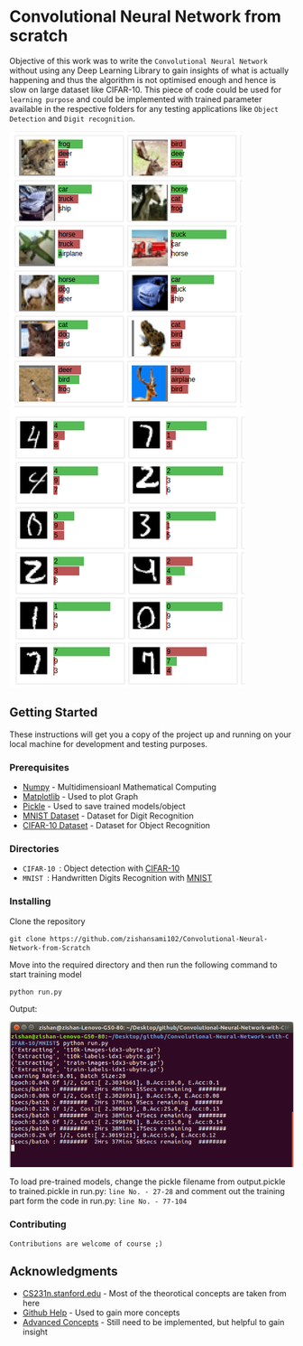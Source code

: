 # Convolutional Neural Network from scratch

Objective of this work was to write the `Convolutional Neural Network` without using any Deep Learning Library to gain insights of what is actually happening and thus the algorithm is not optimised enough and hence is slow on large dataset like CIFAR-10.
This piece of code could be used for `learning purpose` and could be implemented with trained parameter available in the respective folders for any testing applications like `Object Detection` and `Digit recognition`.

![alt text](cifar.png)
![alt text](mnist.png)

## Getting Started

These instructions will get you a copy of the project up and running on your local machine for development and testing purposes.

### Prerequisites

* [Numpy](http://www.numpy.org/) - Multidimensioanl Mathematical Computing 
* [Matplotlib](https://matplotlib.org/contents.html) - Used to plot Graph
* [Pickle](https://docs.python.org/3/library/pickle.html) - Used to save trained models/object
* [MNIST Dataset](http://yann.lecun.com/exdb/mnist/) - Dataset for Digit Recognition
* [CIFAR-10 Dataset](http://www.cs.toronto.edu/~kriz/cifar.html) - Dataset for Object Recognition


### Directories

- `CIFAR-10 `: Object detection with [CIFAR-10](http://www.cs.toronto.edu/~kriz/cifar.html)
- `MNIST `: Handwritten Digits Recognition with [MNIST](http://yann.lecun.com/exdb/mnist/)



### Installing

Clone the repository

```
git clone https://github.com/zishansami102/Convolutional-Neural-Network-from-Scratch
```


Move into the required directory and then run the following command to start training model

```
python run.py
```

Output:

![alt text](training.png)


To load pre-trained models, change the pickle filename from output.pickle to trained.pickle in run.py: `line No. - 27-28` and comment out the training part form the code in run.py: `line No. - 77-104`


### Contributing

```
Contributions are welcome of course ;)
```

## Acknowledgments

* [CS231n.stanford.edu](http://cs231n.stanford.edu/) - Most of the theorotical concepts are taken from here
* [Github Help](https://github.com/dorajam/Convolutional-Network) - Used to gain more concepts
* [Advanced Concepts](http://www.jefkine.com/general/2016/09/05/backpropagation-in-convolutional-neural-networks/) - Still need to be implemented, but helpful to gain insight
